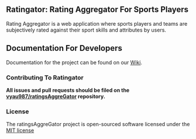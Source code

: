 ## Ratingator: Rating Aggregator For Sports Players

Rating Aggregator is a web application where sports players and teams are subjectively rated against their sport skills and attributes by users.

## Documentation For Developers

Documentation for the project can be found on our [Wiki](https://github.com/vyau987/ratingsAggreGator/wiki).

### Contributing To Ratingator

**All issues and pull requests should be filed on the [vyau987/ratingsAggreGator](https://github.com/vyau987/ratingsAggreGator) repository.**

### License

The ratingsAggreGator project is open-sourced software licensed under the [MIT license](http://opensource.org/licenses/MIT)
